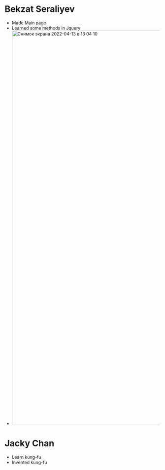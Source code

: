 # Bekzat Seraliyev
* Made Main page
* Learned some methods in Jquery
* <img width="1280" alt="Снимок экрана 2022-04-13 в 13 04 10" src="https://user-images.githubusercontent.com/64161820/163119192-3b44da4b-1b68-4486-a26c-b4d38b90356b.png">

# Jacky Chan
* Learn kung-fu
* Invented kung-fu
